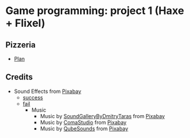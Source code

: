 # Game programming: project 1 (Haxe + Flixel)

## Pizzeria

- [Plan](https://docs.google.com/document/d/1VT0l-BPCHmUzkPmvAOZ16UHmFfPRfBguP4BChZz5ads/edit?usp=sharing)

## Credits

- Sound Effects from [Pixabay](https://pixabay.com/?utm_source=link-attribution)
  - [success](https://pixabay.com/sound-effects/yay-6120/)
  - [fail](https://pixabay.com/sound-effects/negative-beeps-6008/)
	- Music
    	- Music by <a href="https://pixabay.com/users/soundgallerybydmitrytaras-11640913/?utm_source=link-attribution&amp;utm_medium=referral&amp;utm_campaign=music&amp;utm_content=117286">SoundGalleryByDmitryTaras</a> from <a href="https://pixabay.com/music//?utm_source=link-attribution&amp;utm_medium=referral&amp;utm_campaign=music&amp;utm_content=117286">Pixabay</a>
    	- Music by <a href="https://pixabay.com/users/comastudio-26079283/?utm_source=link-attribution&amp;utm_medium=referral&amp;utm_campaign=music&amp;utm_content=102685">ComaStudio</a> from <a href="https://pixabay.com/music//?utm_source=link-attribution&amp;utm_medium=referral&amp;utm_campaign=music&amp;utm_content=102685">Pixabay</a>
    	- Music by <a href="https://pixabay.com/users/qubesounds-24397640/?utm_source=link-attribution&amp;utm_medium=referral&amp;utm_campaign=music&amp;utm_content=131297">QubeSounds</a> from <a href="https://pixabay.com//?utm_source=link-attribution&amp;utm_medium=referral&amp;utm_campaign=music&amp;utm_content=131297">Pixabay</a>